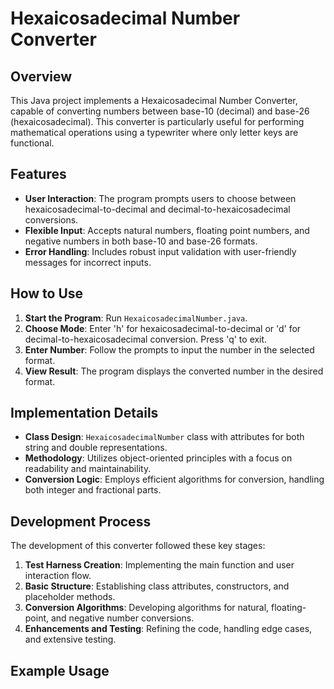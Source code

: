 # Hexaicosadecimal Number Converter

## Overview
This Java project implements a Hexaicosadecimal Number Converter, capable of converting numbers between base-10 (decimal) and base-26 (hexaicosadecimal). This converter is particularly useful for performing mathematical operations using a typewriter where only letter keys are functional.

## Features
- **User Interaction**: The program prompts users to choose between hexaicosadecimal-to-decimal and decimal-to-hexaicosadecimal conversions.
- **Flexible Input**: Accepts natural numbers, floating point numbers, and negative numbers in both base-10 and base-26 formats.
- **Error Handling**: Includes robust input validation with user-friendly messages for incorrect inputs.

## How to Use
1. **Start the Program**: Run `HexaicosadecimalNumber.java`.
2. **Choose Mode**: Enter 'h' for hexaicosadecimal-to-decimal or 'd' for decimal-to-hexaicosadecimal conversion. Press 'q' to exit.
3. **Enter Number**: Follow the prompts to input the number in the selected format.
4. **View Result**: The program displays the converted number in the desired format.

## Implementation Details
- **Class Design**: `HexaicosadecimalNumber` class with attributes for both string and double representations.
- **Methodology**: Utilizes object-oriented principles with a focus on readability and maintainability.
- **Conversion Logic**: Employs efficient algorithms for conversion, handling both integer and fractional parts.

## Development Process
The development of this converter followed these key stages:
1. **Test Harness Creation**: Implementing the main function and user interaction flow.
2. **Basic Structure**: Establishing class attributes, constructors, and placeholder methods.
3. **Conversion Algorithms**: Developing algorithms for natural, floating-point, and negative number conversions.
4. **Enhancements and Testing**: Refining the code, handling edge cases, and extensive testing.

## Example Usage

